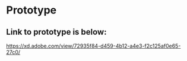# Prototype

## Link to prototype is below:
https://xd.adobe.com/view/72935f84-d459-4b12-a4e3-f2c125af0e65-27c0/
